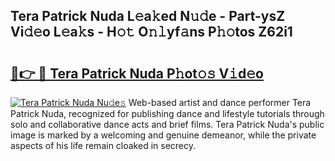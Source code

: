 ## Tera Patrick Nuda L𝚎a𝚔ed N𝚞𝚍e - Part-ysZ Vi𝚍𝚎o L𝚎a𝚔s - H𝚘𝚝 O𝚗𝚕yf𝚊ns P𝚑𝚘tos Z62i1

# <h2><a href="http://kf6st4b.oniu.top/?m=Tera+Patrick+Nuda">🔗👉 🔴 Tera Patrick Nuda P𝚑ot𝚘𝚜 V𝚒d𝚎o</a></h2>

[![Tera Patrick Nuda Nu𝚍e𝚜](https://i.imgur.com/0qMVB7G.gif)](http://kf6st4b.oniu.top/?m=Tera+Patrick+Nuda)
Web-based artist and dance performer Tera Patrick Nuda, recognized for publishing dance and lifestyle tutorials through solo and collaborative dance acts and brief films. Tera Patrick Nuda's public image is marked by a welcoming and genuine demeanor, while the private aspects of his life remain cloaked in secrecy.  
